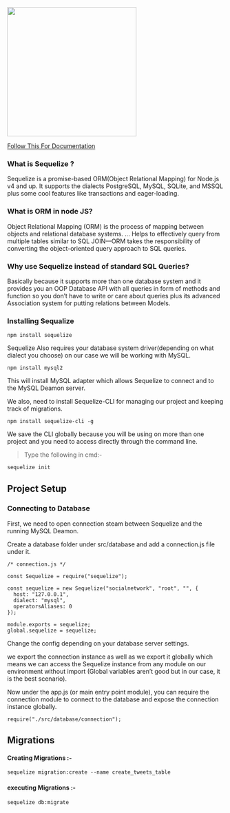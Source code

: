 
<img  src="https://www.apeironsoftware.com/wp-content/uploads/2019/07/nodemysql.jpg" height="300px" align="center" alt="" />

[Follow This For Documentation](https://ipenywis.com/learn-sequelize-orm-on-node-js-with-mysql-from-scratch-in-one-video-61a483ecfa45)
### What is Sequelize ?
Sequelize is a promise-based ORM(Object Relational Mapping) for Node.js v4 and up. It supports the dialects PostgreSQL, MySQL, SQLite, and MSSQL plus some cool features like transactions and eager-loading.


### What is ORM in node JS?
Object Relational Mapping (ORM) is the process of mapping between objects and relational database systems. ... Helps to effectively query from multiple tables similar to SQL JOIN—ORM takes the responsibility of converting the object-oriented query approach to SQL queries.
### Why use Sequelize instead of standard SQL Queries?

Basically because it supports more than one database system and it provides you an OOP Database API with all queries in form of methods and function so you don’t have to write or care about queries plus its advanced Association system for putting relations between Models.

### Installing Sequalize
```node
npm install sequelize
```

Sequelize Also requires your database system driver(depending on what dialect you choose) on our case we will be working with MySQL.

```node
npm install mysql2
```

This will install MySQL adapter which allows Sequelize to connect and to the MySQL Deamon server.

We also, need to install Sequelize-CLI for managing our project and keeping track of migrations.
```node
npm install sequelize-cli -g
```
We save the CLI globally because you will be using on more than one project and you need to access directly through the command line.

>   Type the following in cmd:-
```cmd
sequelize init
```
## Project Setup

### Connecting to Database
First, we need to open connection steam between Sequelize and the running MySQL Deamon.

Create a database folder under src/database and add a connection.js file under it.

```node
/* connection.js */

const Sequelize = require("sequelize");

const sequelize = new Sequelize("socialnetwork", "root", "", {
  host: "127.0.0.1",
  dialect: "mysql",
  operatorsAliases: 0
});

module.exports = sequelize;
global.sequelize = sequelize;
```

Change the config depending on your database server settings.

we export the connection instance as well as we export it globally which means we can access the Sequelize instance from any module on our environment without import (Global variables aren’t good but in our case, it is the best scenario).

Now under the app.js (or main entry point module), you can require the connection module to connect to the database and expose the connection instance globally.

```node
require("./src/database/connection");
```

## Migrations 
#### Creating Migrations :-
```
sequelize migration:create --name create_tweets_table
```

#### executing Migrations :-
```
sequelize db:migrate 
```
